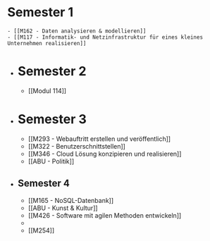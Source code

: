 # Semester 1
	- [[M162 - Daten analysieren & modellieren]]
	- [[M117 - Informatik- und Netzinfrastruktur für eines kleines Unternehmen realisieren]]
- # Semester 2
	- [[Modul 114]]
- # Semester 3
	- [[M293 - Webauftritt erstellen und veröffentlich]]
	- [[M322 - Benutzerschnittstellen]]
	- [[M346 - Cloud Lösung konzipieren und realisieren]]
	- [[ABU - Politik]]
- ## Semester 4
	- [[M165 - NoSQL-Datenbank]]
	- [[ABU - Kunst & Kultur]]
	- [[M426 - Software mit agilen Methoden entwickeln]]
	-
	- [[M254]]